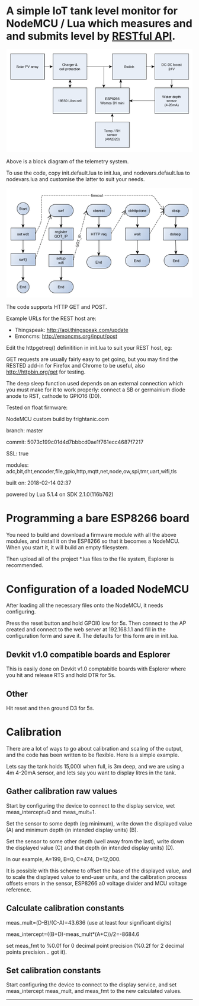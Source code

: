 # A simple IoT tank level monitor for NodeMCU / Lua which measures and and submits level by [RESTful API](https://en.wikipedia.org/wiki/Representational_state_transfer).

![Block diagram](tanklevel02.png "Block diagram")

Above is a block diagram of the telemetry system.

To use the code, copy init.default.lua to init.lua, and nodevars.default.lua to nodevars.lua and customise the latter to suit your needs.

![Flow chart](tanklevel01.png "Flow chart")

The code supports HTTP GET and POST.

Example URLs for the REST host are:

* Thingspeak: http://api.thingspeak.com/update
* Emoncms: http://emoncms.org/input/post


Edit the httpgetreq() definitition in init.lua to suit your REST host, eg:
 
GET requests are usually fairly easy to get going, but you may find the RESTED add-in for Firefox and Chrome to be useful, also http://httpbin.org/get for testing.

The deep sleep function used depends on an external connection which you must make for it to work properly: connect a SB or germainium diode anode to RST, cathode to GPIO16 (D0).
 
Tested on float firmware:

NodeMCU custom build by frightanic.com

branch: master

commit: 5073c199c01d4d7bbbcd0ae1f761ecc4687f7217

SSL: true

modules: adc,bit,dht,encoder,file,gpio,http,mqtt,net,node,ow,spi,tmr,uart,wifi,tls

built on: 2018-02-14 02:37

powered by Lua 5.1.4 on SDK 2.1.0(116b762)

# Programming a bare ESP8266 board

You need to build and download a firmware module with all the above modules, and install it on the ESP8266 so that it becomes a NodeMCU.
When you start it, it will build an empty filesystem.

Then upload all of the project *.lua files to the file system, Esplorer is recommended.

# Configuration of a loaded NodeMCU

After loading all the necessary files onto the NodeMCU, it needs configuring.

Press the reset button and hold GPOI0 low for 5s. Then connect to the AP created and connect to the web server at 192.168.1.1 and fill in
the configuration form and save it. The defaults for this form are in init.lua.

## Devkit v1.0 compatible boards and Esplorer

This is easily done on Devkit v1.0 comptabitle boards with Esplorer where you hit and release RTS and hold DTR for 5s.

## Other

Hit reset and then ground D3 for 5s.

# Calibration
There are a lot of ways to go about calibration and scaling of the output, and the code has been written to be flexible. Here is a simple example.

Lets say the tank holds 15,000l when full, is 3m deep, and we are using a 4m 4-20mA sensor, and lets say you want to display litres in the tank.

## Gather calibration raw values

Start by configuring the device to connect to the display service, wet meas_intercept=0 and meas_mult=1.

Set the sensor to some depth (eg minimum), write down the displayed value (A) and minimum depth (in intended display units) (B).

Set the sensor to some other depth (well away from the last), write down the displayed value (C) and that depth (in intended display units) (D).

In our example, A=199, B=0, C=474, D=12,000.

It is possible with this scheme to offset the base of the displayed value, and to scale the displayed value to end-user units,
and the calibration process offsets errors in the sensor, ESP8266 a0 voltage divider and MCU voltage reference.

## Calculate calibration constants

meas_mult=(D-B)/(C-A)=43.636 (use at least four significant digits)

meas_intercept=((B+D)-meas_mult*(A+C))/2=-8684.6

set meas_fmt to %0.0f for 0 decimal point precision (%0.2f for 2 decimal points precision... got it).

## Set calibration constants

Start configuring the device to connect to the display service, and set meas_intercept meas_mult, and meas_fmt to the new calculated values.

***
